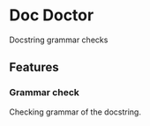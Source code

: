 # Doc Doctor

Docstring grammar checks

## Features

### Grammar check

Checking grammar of the docstring.
